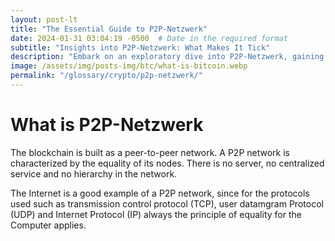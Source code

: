 ```yaml
---
layout: post-lt
title: "The Essential Guide to P2P-Netzwerk"
date: 2024-01-31 03:04:19 -0500  # Date in the required format
subtitle: "Insights into P2P-Netzwerk: What Makes It Tick"
description: "Embark on an exploratory dive into P2P-Netzwerk, gaining insights into its operational mechanisms and its significance in the broader context of digital currencies."
image: /assets/img/posts-img/btc/what-is-bitcoin.webp
permalink: "/glossary/crypto/p2p-netzwerk/"
---
```

<h1>What is P2P-Netzwerk</h1>
<p> The blockchain is built as a peer-to-peer network. A P2P network is characterized by the equality of its nodes. There is no server, no centralized service and no hierarchy in the network. </p> <p> The Internet is a good example of a P2P network, since for the protocols used such as transmission control protocol (TCP), user datamgram Protocol (UDP) and Internet Protocol (IP) always the principle of equality for the Computer applies. </p>
